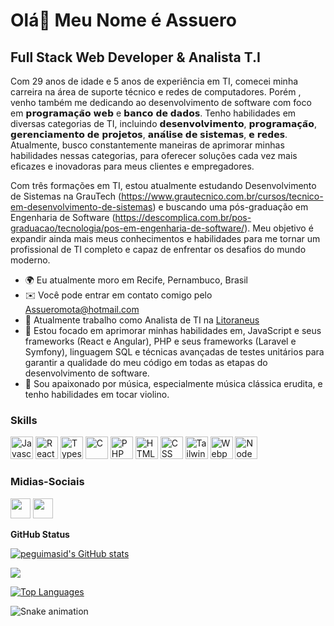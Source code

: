 Olá👋 Meu Nome é Assuero
==========================

Full Stack Web Developer & Analista T.I
-----------------------------

Com 29 anos de idade e 5 anos de experiência em TI, comecei minha carreira na área de suporte técnico e redes de computadores. Porém , venho também me dedicando ao desenvolvimento de software com foco em 𝗽𝗿𝗼𝗴𝗿𝗮𝗺𝗮𝗰̧𝗮̃𝗼 𝘄𝗲𝗯 e 𝗯𝗮𝗻𝗰𝗼 𝗱𝗲 𝗱𝗮𝗱𝗼𝘀. Tenho habilidades em diversas categorias de TI, incluindo 𝗱𝗲𝘀𝗲𝗻𝘃𝗼𝗹𝘃𝗶𝗺𝗲𝗻𝘁𝗼, 𝗽𝗿𝗼𝗴𝗿𝗮𝗺𝗮𝗰̧𝗮̃𝗼, 𝗴𝗲𝗿𝗲𝗻𝗰𝗶𝗮𝗺𝗲𝗻𝘁𝗼 𝗱𝗲 𝗽𝗿𝗼𝗷𝗲𝘁𝗼𝘀, 𝗮𝗻𝗮́𝗹𝗶𝘀𝗲 𝗱𝗲 𝘀𝗶𝘀𝘁𝗲𝗺𝗮𝘀, 𝗲 𝗿𝗲𝗱𝗲𝘀. Atualmente, busco constantemente maneiras de aprimorar minhas habilidades nessas categorias, para oferecer soluções cada vez mais eficazes e inovadoras para meus clientes e empregadores.

Com três formações em TI, estou atualmente estudando Desenvolvimento de Sistemas na GrauTech (https://www.grautecnico.com.br/cursos/tecnico-em-desenvolvimento-de-sistemas) e buscando uma pós-graduação em Engenharia de Software (https://descomplica.com.br/pos-graduacao/tecnologia/pos-em-engenharia-de-software/). Meu objetivo é expandir ainda mais meus conhecimentos e habilidades para me tornar um profissional de TI completo e capaz de enfrentar os desafios do mundo moderno.

* 🌍  Eu atualmente moro em Recife, Pernambuco, Brasil
* ✉️  Você pode entrar em contato comigo pelo [Assueromota@hotmail.com](mailto:Assueromota@hotmail.com)
* 🚀  Atualmente trabalho como Analista de TI na [Litoraneus](https://www.litoraneus.com/)
* 🧠  Estou focado em aprimorar minhas habilidades em, JavaScript e seus frameworks (React e Angular), PHP e seus frameworks (Laravel e Symfony), linguagem SQL e técnicas avançadas de testes unitários para garantir a qualidade do meu código em todas as etapas do desenvolvimento de software.
* 🎻  Sou apaixonado por música, especialmente música clássica erudita, e tenho habilidades em tocar violino.

### Skills

<p align="left">
<a href="https://developer.mozilla.org/en-US/docs/Web/JavaScript" target="_blank" rel="noreferrer"><img src="https://raw.githubusercontent.com/danielcranney/readme-generator/main/public/icons/skills/javascript-colored.svg" width="36" height="36" alt="Javascript" /></a>
<a href="https://reactjs.org/" target="_blank" rel="noreferrer"><img src="https://raw.githubusercontent.com/danielcranney/readme-generator/main/public/icons/skills/react-colored.svg" width="36" height="36" alt="React" /></a>
<a href="https://www.typescriptlang.org/" target="_blank" rel="noreferrer"><img src="https://raw.githubusercontent.com/danielcranney/readme-generator/main/public/icons/skills/typescript-colored.svg" width="36" height="36" alt="Typescript" /></a>
<a href="https://docs.microsoft.com/en-us/cpp/?view=msvc-170" target="_blank" rel="noreferrer"><img src="https://raw.githubusercontent.com/danielcranney/readme-generator/main/public/icons/skills/c-colored.svg" width="36" height="36" alt="C" /></a>
<a href="https://www.php.net/" target="_blank" rel="noreferrer"><img src="https://raw.githubusercontent.com/danielcranney/readme-generator/main/public/icons/skills/php-colored.svg" width="36" height="36" alt="PHP" /></a> 
<a href="https://developer.mozilla.org/en-US/docs/Glossary/HTML5" target="_blank" rel="noreferrer"><img src="https://raw.githubusercontent.com/danielcranney/readme-generator/main/public/icons/skills/html5-colored.svg" width="36" height="36" alt="HTML5" /></a>
<a href="https://developer.mozilla.org/pt-BR/docs/Web/CSS" target="_blank" rel="noreferrer"><img src="https://raw.githubusercontent.com/danielcranney/readme-generator/main/public/icons/skills/css3-colored.svg" width="36" height="36" alt="CSS" /></a>
<a href="https://tailwindcss.com/" target="_blank" rel="noreferrer"><img src="https://raw.githubusercontent.com/danielcranney/readme-generator/main/public/icons/skills/tailwindcss-colored.svg" width="36" height="36" alt="TailwindCSS" /></a>
<a href="https://webpack.js.org/" target="_blank" rel="noreferrer"><img src="https://raw.githubusercontent.com/danielcranney/readme-generator/main/public/icons/skills/webpack-colored.svg" width="36" height="36" alt="Webpack" /></a>
<a href="https://nodejs.org/en/" target="_blank" rel="noreferrer"><img src="https://raw.githubusercontent.com/danielcranney/readme-generator/main/public/icons/skills/nodejs-colored.svg" width="36" height="36" alt="NodeJS" /></a>


### Midias-Sociais

<p align="left"><a href="https://github.com/AssueroMota" target="_blank" rel="noreferrer"><img src="https://raw.githubusercontent.com/danielcranney/readme-generator/main/public/icons/socials/github-dark.svg" width="32" height="32" /></a> <a href="https://www.linkedin.com/in/assuero-mota-740636106/" target="_blank" rel="noreferrer"><img src="https://raw.githubusercontent.com/danielcranney/readme-generator/main/public/icons/socials/linkedin.svg" width="32" height="32" /></a></p>


<b>GitHub Status</b>

<a href="http://www.github.com/Assueromota"><img src="https://github-readme-stats-peguimasid.vercel.app/api?username=Assueromota&show_icons=true&hide=&count_private=true&title_color=3382ed&text_color=ffffff&icon_color=3382ed&bg_color=171717&hide_border=true&show_icons=true" alt="peguimasid's GitHub stats" /></a>

<a href="http://www.github.com/Assueromota"><img src="https://github-readme-streak-stats.herokuapp.com/?user=Assueromota&stroke=ffffff&background=171717&ring=3382ed&fire=3382ed&currStreakNum=ffffff&currStreakLabel=3382ed&sideNums=ffffff&sideLabels=ffffff&dates=ffffff&hide_border=true" /></a>



<a href="https://github.com/Assueromota" align="left"><img src="https://github-readme-stats-peguimasid.vercel.app/api/top-langs/?username=Assueromota&layout=compact&title_color=3382ed&hide=css,objective-c,html&text_color=ffffff&icon_color=3382ed&bg_color=171717&hide_border=true&locale=en&custom_title=Top%20%Languages" alt="Top Languages" /></a>


<div align="start">

   ![Snake animation](https://github.com/danielbped/danielbped/blob/output/github-contribution-grid-snake.svg)
  
</div>
